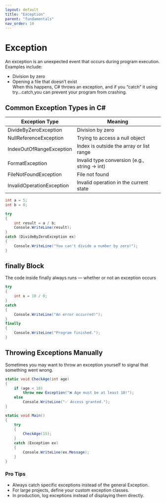 ```yaml
---
layout: default
title: "Exception"
parent: "fundamentals"
nav_order: 10
---
```


# Exception  
An exception is an unexpected event that occurs during program execution. Examples include:  
- Division by zero
- Opening a file that doesn’t exist  
When this happens, C# throws an exception, and if you “catch” it using try...catch,you can prevent your program from crashing.  

## Common Exception Types in C#

| Exception Type              | Meaning                                      |
|-----------------------------|----------------------------------------------|
| DivideByZeroException       | Division by zero                             |
| NullReferenceException      | Trying to access a null object               |
| IndexOutOfRangeException    | Index is outside the array or list range     |
| FormatException             | Invalid type conversion (e.g., string → int) |
| FileNotFoundException       | File not found                               |
| InvalidOperationException   | Invalid operation in the current state       |

```csharp
int a = 5;
int b = 0;

try
{
    int result = a / b;
    Console.WriteLine(result);
}
catch (DivideByZeroException ex)
{
    Console.WriteLine("You can't divide a number by zero!");
}
```

## finally Block  
The code inside finally always runs — whether or not an exception occurs  

```csharp
try
{
    int x = 10 / 0;
}
catch
{
    Console.WriteLine("An error occurred!");
}
finally
{
    Console.WriteLine("Program finished.");
}
```

## Throwing Exceptions Manually  
Sometimes you may want to throw an exception yourself to signal that something went wrong.  

```csharp
static void CheckAge(int age)
{
    if (age < 18)
        throw new Exception("❌ Age must be at least 18!");
    else
        Console.WriteLine("✅ Access granted.");
}

static void Main()
{
    try
    {
        CheckAge(15);
    }
    catch (Exception ex)
    {
        Console.WriteLine(ex.Message);
    }
}
```

### Pro Tips  
- Always catch specific exceptions instead of the general Exception.
- For large projects, define your custom exception classes.  
- In production, log exceptions instead of displaying them directly.
